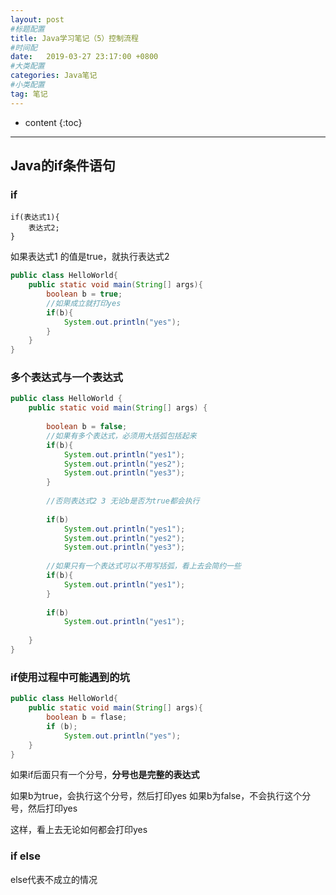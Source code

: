 ```yaml
---
layout: post
#标题配置
title: Java学习笔记（5）控制流程
#时间配
date:   2019-03-27 23:17:00 +0800
#大类配置
categories: Java笔记
#小类配置
tag: 笔记
---
```


* content
{:toc}

---

## Java的if条件语句

### if
```
if(表达式1){
	表达式2;
}
```
如果表达式1 的值是true，就执行表达式2

```java
public class HelloWorld{
	public static void main(String[] args){
		boolean b = true;
		//如果成立就打印yes
		if(b){
			System.out.println("yes");
		}
	}
}
```

### 多个表达式与一个表达式

```java
public class HelloWorld {
    public static void main(String[] args) {
         
        boolean b = false;
        //如果有多个表达式，必须用大括弧包括起来
        if(b){
            System.out.println("yes1");
            System.out.println("yes2");
            System.out.println("yes3");
        }
         
        //否则表达式2 3 无论b是否为true都会执行
         
        if(b)
            System.out.println("yes1");
            System.out.println("yes2");
            System.out.println("yes3");
             
        //如果只有一个表达式可以不用写括弧，看上去会简约一些
        if(b){
            System.out.println("yes1");
        }
         
        if(b)
            System.out.println("yes1");
         
    }
}
```

### if使用过程中可能遇到的坑

```java
public class HelloWorld{
	public static void main(String[] args){
		boolean b = flase;
		if (b);
			System.out.println("yes");
	}
}
```
如果if后面只有一个分号，**分号也是完整的表达式**

 如果b为true，会执行这个分号，然后打印yes
 如果b为false，不会执行这个分号，然后打印yes

这样，看上去无论如何都会打印yes

### if else

else代表不成立的情况

